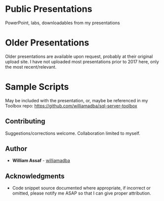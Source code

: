 # Public Presentations
PowerPoint, labs, downloadables from my presentations

# Older Presentations
Older presentations are available upon request, probably at their original upload site. I have not uploaded most presentations prior to 2017 here, only the most recent/relevant.

# Sample Scripts
May be included with the presentation, or, maybe be referenced in my Toolbox repo: https://github.com/williamadba/sql-server-toolbox

## Contributing
Suggestions/corrections welcome. Collaboration limited to myself.

## Author
* **William Assaf** - [williamadba](https://github.com/williamadba)

## Acknowledgments
* Code snippet source documented where appropriate, if incorrect or omitted, please notify me ASAP so that I can give proper attribution.
